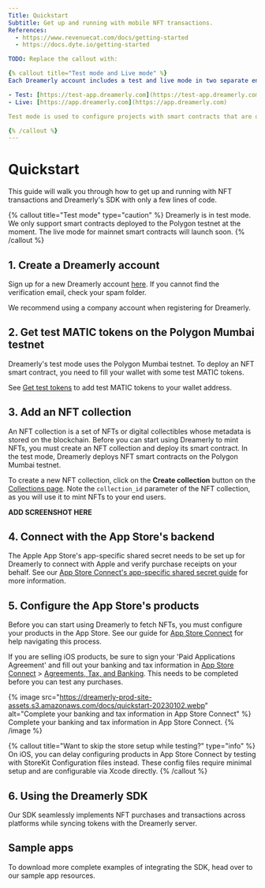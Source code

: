 ```yaml
---
Title: Quickstart
Subtitle: Get up and running with mobile NFT transactions.
References:
  - https://www.revenuecat.com/docs/getting-started
  - https://docs.dyte.io/getting-started

TODO: Replace the callout with:

{% callout title="Test mode and Live mode" %}
Each Dreamerly account includes a test and live mode in two separate environments:

- Test: [https://test-app.dreamerly.com](https://test-app.dreamerly.com)
- Live: [https://app.dreamerly.com](https://app.dreamerly.com)

Test mode is used to configure projects with smart contracts that are deployed to a testnet. Live mode is for mainnet smart contracts.

{% /callout %}
---
```


# Quickstart

This guide will walk you through how to get up and running with NFT transactions and Dreamerly's SDK with only a few lines of code.

{% callout title="Test mode" type="caution" %}
Dreamerly is in test mode. We only support smart contracts deployed to the Polygon testnet at the moment. The live mode for mainnet smart contracts will launch soon.
{% /callout %}

## 1. Create a Dreamerly account

Sign up for a new Dreamerly account [here](https://app.dreamerly.com). If you cannot find the verification email, check your spam folder.

We recommend using a company account when registering for Dreamerly.

## 2. Get test MATIC tokens on the Polygon Mumbai testnet

Dreamerly's test mode uses the Polygon Mumbai testnet. To deploy an NFT smart contract, you need to fill your wallet with some test MATIC tokens.

See [Get test tokens](/docs/get-test-tokens) to add test MATIC tokens to your wallet address.

## 3. Add an NFT collection

An NFT collection is a set of NFTs or digital collectibles whose metadata is stored on the blockchain. Before you can start using Dreamerly to mint NFTs, you must create an NFT collection and deploy its smart contract. In the test mode, Dreamerly deploys NFT smart contracts on the Polygon Mumbai testnet.

To create a new NFT collection, click on the **Create collection** button on the [Collections page](https://app.dreamerly.com/collections). Note the `collection_id` parameter of the NFT collection, as you will use it to mint NFTs to your end users.

**ADD SCREENSHOT HERE**

## 4. Connect with the App Store's backend

The Apple App Store's app-specific shared secret needs to be set up for Dreamerly to connect with Apple and verify purchase receipts on your behalf. See our [App Store Connect's app-specific shared secret guide](/docs/appstoreconnect-app-specific-shared-secret) for more information.

## 5. Configure the App Store's products

Before you can start using Dreamerly to fetch NFTs, you must configure your products in the App Store. See our guide for [App Store Connect](/docs/ios-products) for help navigating this process.

If you are selling iOS products, be sure to sign your 'Paid Applications Agreement' and fill out your banking and tax information in [App Store Connect](https://appstoreconnect.apple.com/) > [Agreements, Tax, and Banking](https://appstoreconnect.apple.com/WebObjects/iTunesConnect.woa/da/jumpTo?page=contracts). This needs to be completed before you can test any purchases.

{% image src="https://dreamerly-prod-site-assets.s3.amazonaws.com/docs/quickstart-20230102.webp" alt="Complete your banking and tax information in App Store Connect" %}
Complete your banking and tax information in App Store Connect.
{% /image %}

{% callout title="Want to skip the store setup while testing?" type="info" %}
On iOS, you can delay configuring products in App Store Connect by testing with StoreKit Configuration files instead. These config files require minimal setup and are configurable via Xcode directly.
{% /callout %}

## 6. Using the Dreamerly SDK

Our SDK seamlessly implements NFT purchases and transactions across platforms while syncing tokens with the Dreamerly server.

## Sample apps

To download more complete examples of integrating the SDK, head over to our sample app resources.
